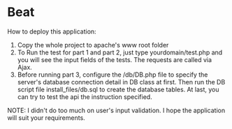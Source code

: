# Beat
How to deploy this application:

1. Copy the whole project to apache's www root folder
2. To Run the test for part 1 and part 2, just type yourdomain/test.php and you will see the input fields of the tests. The requests are called via Ajax.
3. Before running part 3, configure the /db/DB.php file to specify the server's database connection detail in DB class at first. Then run the DB script file install_files/db.sql to create the database tables. At last, you can try to test the api the instruction specified.
 

NOTE: I didn't do too much on user's input validation. I hope the application will suit your requirements.

